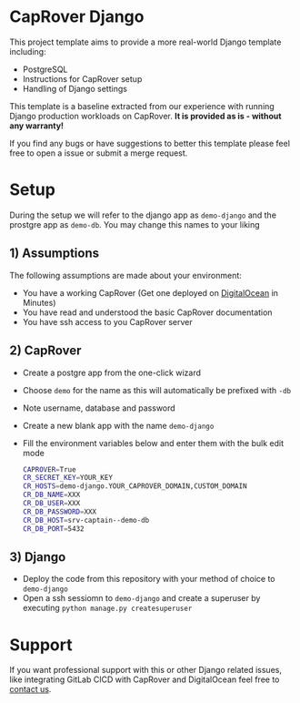 # CapRover Django

This project template aims to provide a more real-world Django template including:

- PostgreSQL
- Instructions for CapRover setup
- Handling of Django settings

This template is a baseline extracted from our experience with running Django production workloads on CapRover.
__It is provided as is - without any warranty!__

If you find any bugs or have suggestions to better this template please feel free to open a issue or submit a merge request.

# Setup

During the setup we will refer to the django app as `demo-django` and the prostgre app as `demo-db`.
You may change this names to your liking

## 1) Assumptions

The following assumptions are made about your environment:

- You have a working CapRover (Get one deployed on [DigitalOcean](https://m.do.co/c/540e180fe892) in Minutes)
- You have read and understood the basic CapRover documentation
- You have ssh access to you CapRover server

## 2) CapRover

- Create a postgre app from the one-click wizard
- Choose `demo` for the name as this will automatically be prefixed with `-db`
- Note username, database and password

- Create a new blank app with the name `demo-django`
- Fill the environment variables below and enter them with the bulk edit mode

    ```zsh
    CAPROVER=True
    CR_SECRET_KEY=YOUR_KEY
    CR_HOSTS=demo-django.YOUR_CAPROVER_DOMAIN,CUSTOM_DOMAIN
    CR_DB_NAME=XXX
    CR_DB_USER=XXX
    CR_DB_PASSWORD=XXX
    CR_DB_HOST=srv-captain--demo-db
    CR_DB_PORT=5432
    ```

## 3) Django

- Deploy the code from this repository with your method of choice to `demo-django`
- Open a ssh sessiomn to `demo-django` and create a superuser by executing `python manage.py createsuperuser`

# Support

If you want professional support with this or other Django related issues, like integrating GitLab CICD with CapRover and DigitalOcean feel free to [contact us](https://kamner.de).
